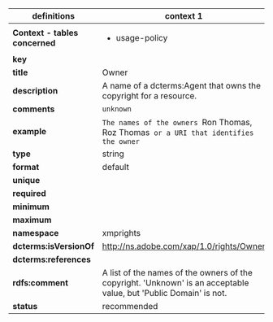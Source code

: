 

| definitions | context 1 |
|-|-|
| **Context - tables concerned** | <ul><li>usage-policy</li></ul> |
| **key** |  |
| **title** | Owner |
| **description** | A name of a dcterms:Agent that owns the copyright for a resource. |
| **comments** | `unknown` |
| **example** | `The names of the owners `Ron Thomas, Roz Thomas` or a URI that identifies the owner` |
| **type** | string |
| **format** | default |
| **unique** |  |
| **required** |  |
| **minimum** |  |
| **maximum** |  |
| **namespace** | xmprights |
| **dcterms:isVersionOf** | http://ns.adobe.com/xap/1.0/rights/Owner |
| **dcterms:references** |  |
| **rdfs:comment** | A list of the names of the owners of the copyright. 'Unknown' is an acceptable value, but 'Public Domain' is not. |
| **status** | recommended |
